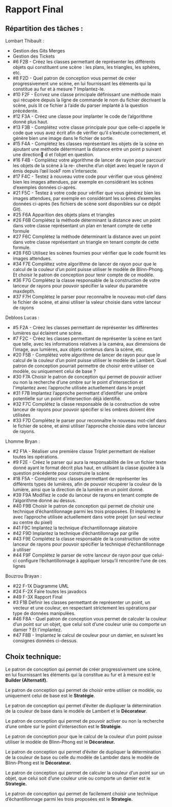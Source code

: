 # Rapport Final

## Répartition des tâches :

Lombart Thibault :
* Gestion des Gits Merges
* Gestion des Tickets
* #6 F2B - Créez les classes permettant de représenter les différents objets qui constituent une scène : les plans, les triangles, les sphères, etc.
* #8 F2D - Quel patron de conception vous permet de créer progressivement une scène, en lui fournissant les éléments qui la constitue au fur et à mesure ? Implantez-le.
* #10 F2F - Écrivez une classe principale définissant une méthode main qui récupère depuis la ligne de commande le nom du fichier décrivant la scène, puis lit ce fichier à l’aide du parser implanté à la question précédente.
* #12 F3A - Créez une classe pour implanter le code de l’algorithme donné plus haut.
* #13 F3B - Complétez votre classe principale pour que celle-ci appelle le code que vous avez écrit afin de vérifier qu’il s’exécute correctement, et génère bien une image dans le fichier de sortie.
* #15 F4A - Complétez les classes représentant les objets de la scène en ajoutant une méthode déterminant la distance entre un point p suivant une direction⃗ d et l’objet en question.
* #16 F4B - Complétez votre algorithme de lancer de rayon pour parcourir les objets de la scène à la re- cherche d’un objet avec lequel le rayon d émis depuis l’œil lookF rom s’intersecte.
* #17 F4C - Testez à nouveau votre code pour vérifier que vous générez bien les images attendues, par exemple en considérant les scènes d’exemples données ci-après.
* #21 F5C - Testez à votre code pour vérifier que vous générez bien les images attendues, par exemple en considérant les scènes d’exemples données ci-après (les fichiers de scène sont disponibles sur ce dépôt Git).
* #25 F6A Apparition des objets plans et triangles
* #26 F6B Complétez la méthode déterminant la distance avec un point dans votre classe représentant un plan en tenant compte de cette formule
* #27 F6C Complétez la méthode déterminant la distance avec un point dans votre classe représentant un triangle en tenant compte de cette formule.
* #28 F6D Utilisez les scènes fournies pour vérifier que le code fournit les images attendues.
* #34 F7E Complétez votre algorithme de lancer de rayon pour que le calcul de la couleur d’un point puisse utiliser le modèle de Blinn-Phong. Et choisir le patron de conception pour tenir compte de ce modèle.
* #36 F7G Complétez la classe responsable de la construction de votre lanceur de rayons pour pouvoir spécifier la valeur du paramètre maxdepth.
* #37 F7H Complétez le parser pour reconnaître le nouveau mot-clef dans le fichier de scène, et ainsi utiliser la valeur choisie dans votre lanceur de rayons

Debloos Lucas :

* #5 F2A - Créez les classes permettant de représenter les différentes lumières qui éclairent une scène.
* #7 F2C - Créez les classes permettant de représenter la scène en tant que telle, avec les informations relatives à la caméra, aux dimensions de l’image, aux lumières, aux objets contenus dans la scène, etc.
* #20 F5B - Complétez votre algorithme de lancer de rayon pour que le calcul de la couleur d’un point puisse utiliser le modèle de Lambert. Quel patron de conception pourrait permettre de choisir entre utiliser ce modèle, ou uniquement celui de base ?
* #30 F7A Choisir le patron de conception qui permet de pouvoir activer ou non la recherche d’une ombre sur le point d’intersection et l'implantez avec l’approche utilisée actuellement dans le projet
* #31 F7B Implantez l’approche permettant d’identifier une ombre potentielle sur un point d’intersection déjà identifié.
* #32 F7C Complétez la classe responsable de la construction de votre lanceur de rayons pour pouvoir spécifier si les ombres doivent être utilisées
* #33 F7D Complétez le parser pour reconnaître le nouveau mot-clef dans le fichier de scène, et ainsi utiliser l’approche choisie dans votre lanceur de rayons.

Lhomme Bryan :

* #2 F1A - Réaliser une première classe Triplet permettant de réaliser toutes les opérations.
* #9 F2E - Créez le parser qui aura la responsabilité de lire un fichier texte donné ayant le format décrit plus haut, en utilisant la classe ajoutée à la question précédente pour construire la scène.
* #18 F5A - Complétez vos classes permettant de représenter les différents types de lumières, afin de pouvoir récupérer la couleur de la lumière, ainsi que la direction de la lumière en un point donné.
* #39 F9A Modifiez le code du lanceur de rayons en tenant compte de l’algorithme donné au dessus.
* #40 F9B Choisir le patron de conception qui permet de choisir une technique d’échantillonnage parmi les trois proposées. Et implantez le avec l’approche utilisée actuellement dans votre projet (un seul vecteur au centre du pixel)
* #41 F9C Implantez la technique d’échantillonnage aléatoire
* #42 F9D Implantez la technique d’échantillonnage par grille
* #43 F9E Complétez la classe responsable de la construction de votre lanceur de rayons pour pouvoir spécifier la technique d’échantillonnage à utiliser
* #44 F9F Complétez le parser de votre lanceur de rayon pour que celui-ci configure l’échantillonnage à appliquer lorsqu’il rencontre l’une de ces lignes

Bouzrou Brayan :

* #22 F-1X Diagramme UML
* #24 F-2X Faire toutes les javadocs
* #49 F-3X Rapport Final
* #3 F1B Définir les classes permettant de représenter un point, un vecteur et une couleur, en respectant strictement les opérations par type de données manipulées.
* #46 F8A - Quel patron de conception vous permet de calculer la couleur d’un point sur un objet, que celui soit d’une couleur unie ou comporte un damier ? Et l'implantez.
* #47 F8B - Implantez le calcul de couleur pour un damier, en suivant les consignes données ci-dessus.

## Choix technique:

Le patron de conception qui permet de créer progressivement une scène, en lui fournissant les éléments qui la constitue au fur et à mesure est le **Builder (Alternatif).**

Le patron de conception qui permet de choisir entre utiliser ce modèle, ou uniquement celui de base est le **Stratégie**.

Le patron de conception qui permet d’éviter de dupliquer la détermination de la couleur de base dans le modèle de Lambert et le **Décorateur**.

Le patron de conception qui permet de pouvoir activer ou non la recherche d’une ombre sur le point d’intersection est le **Stratégie**.

Le patron de conception pour que le calcul de la couleur d’un point puisse utiliser le modèle de Blinn-Phong est le **Décorateur.**

Le patron de conception qui permet d’éviter de dupliquer la détermination de la couleur de base ou celle du modèle de Lambder dans le modèle de Blinn-Phong est le **Décorateur.**

Le patron de conception qui permet de calculer la couleur d’un point sur un objet, que celui soit d’une couleur unie ou comporte un damier est le **Strategie.**

Le patron de conception qui permet de facilement choisir une technique d’échantillonnage parmi les trois proposées est le **Strategie.**

